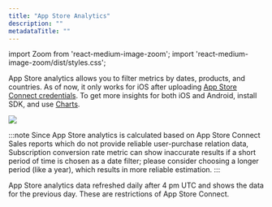 ```yaml
---
title: "App Store Analytics"
description: ""
metadataTitle: ""
---
```


import Zoom from 'react-medium-image-zoom';
import 'react-medium-image-zoom/dist/styles.css';

App Store analytics allows you to filter metrics by dates, products, and countries. As of now, it only works for iOS after uploading [App Store Connect credentials](app-store-connection-configuration). To get more insights for both iOS and Android, install SDK, and use [Charts](analytics-charts).


<Zoom>
  <img src={require('./img/cleanshot-2020-09-16-at-01.20.21-2x.webp').default}
  style={{
    border: '1px solid #727272', /* border width and color */
    width: '700px', /* image width */
    display: 'block', /* for alignment */
    margin: '0 auto' /* center alignment */
  }}
/>
</Zoom>





:::note
Since App Store analytics is calculated based on App Store Connect Sales reports which do not provide reliable user-purchase relation data, Subscription conversion rate metric can show inaccurate results if a short period of time is chosen as a date filter; please consider choosing a longer period (like a year), which results in more reliable estimation.
:::

App Store analytics data refreshed daily after 4 pm UTC and shows the data for the previous day. These are restrictions of App Store Connect.